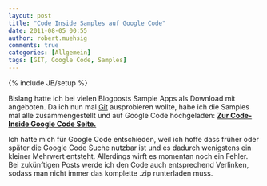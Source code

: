 ```yaml
---
layout: post
title: "Code Inside Samples auf Google Code"
date: 2011-08-05 00:55
author: robert.muehsig
comments: true
categories: [Allgemein]
tags: [GIT, Google Code, Samples]
---
```

{% include JB/setup %}
<p>Bislang hatte ich bei vielen Blogposts Sample Apps als Download mit angeboten. Da ich nun mal <a href="{{BASE_PATH}}/2011/08/05/einstieg-in-git-fr-net-entwickler/">Git</a> ausprobieren wollte, habe ich die Samples mal alle zusammengestellt und auf Google Code hochgeladen: <a href="http://code.google.com/p/code-inside/"><strong>Zur Code-Inside Google Code Seite.</strong></a>&nbsp;</p> <p>Ich hatte mich für Google Code entschieden, weil ich hoffe dass früher oder später die Google Code Suche nutzbar ist und es dadurch wenigstens ein kleiner Mehrwert entsteht. Allerdings wirft es momentan noch ein Fehler. Bei zukünftigen Posts werde ich den Code auch entsprechend Verlinken, sodass man nicht immer das komplette .zip runterladen muss.</p>
